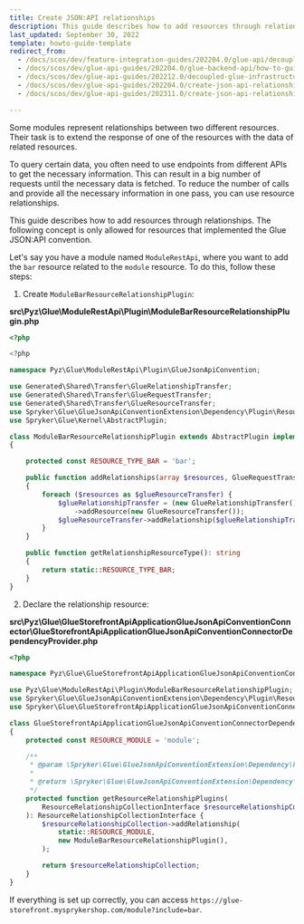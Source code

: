 ```yaml
---
title: Create JSON:API relationships
description: This guide describes how to add resources through relationships
last_updated: September 30, 2022
template: howto-guide-template
redirect_from:
  - /docs/scos/dev/feature-integration-guides/202204.0/glue-api/decoupled-glue-infrastructure/glue-api-json-api-convention-integration.html
  - /docs/scos/dev/glue-api-guides/202204.0/glue-backend-api/how-to-guides/how-to-create-a-json-api-relationship.html
  - /docs/scos/dev/glue-api-guides/202212.0/decoupled-glue-infrastructure/how-to-guides/how-to-create-a-json-api-relationship.html
  - /docs/scos/dev/glue-api-guides/202204.0/create-json-api-relationships.html
  - /docs/scos/dev/glue-api-guides/202311.0/create-json-api-relationships.html

---
```


Some modules represent relationships between two different resources. Their task is to extend the response of one of the resources with the data of related resources.

To query certain data, you often need to use endpoints from different APIs to get the necessary information. This can result in a big number of requests until the necessary data is fetched. To reduce the number of calls and provide all the necessary information in one pass, you can use resource relationships.

This guide describes how to add resources through relationships. The following concept is only allowed for resources that implemented the Glue JSON:API convention.

Let's say you have a module named `ModuleRestApi`, where you want to add the `bar` resource related to the `module` resource. To do this, follow these steps:

1. Create `ModuleBarResourceRelationshipPlugin`:

**src\Pyz\Glue\ModuleRestApi\Plugin\ModuleBarResourceRelationshipPlugin.php**

```php
<?php

<?php

namespace Pyz\Glue\ModuleRestApi\Plugin\GlueJsonApiConvention;

use Generated\Shared\Transfer\GlueRelationshipTransfer;
use Generated\Shared\Transfer\GlueRequestTransfer;
use Generated\Shared\Transfer\GlueResourceTransfer;
use Spryker\Glue\GlueJsonApiConventionExtension\Dependency\Plugin\ResourceRelationshipPluginInterface;
use Spryker\Glue\Kernel\AbstractPlugin;

class ModuleBarResourceRelationshipPlugin extends AbstractPlugin implements ResourceRelationshipPluginInterface
{

    protected const RESOURCE_TYPE_BAR = 'bar';

    public function addRelationships(array $resources, GlueRequestTransfer $glueRequestTransfer): void
    {
        foreach ($resources as $glueResourceTransfer) {
            $glueRelationshipTransfer = (new GlueRelationshipTransfer())
                ->addResource(new GlueResourceTransfer());
            $glueResourceTransfer->addRelationship($glueRelationshipTransfer);
        }
    }

    public function getRelationshipResourceType(): string
    {
        return static::RESOURCE_TYPE_BAR;
    }
}

```

2. Declare the relationship resource:

**src\Pyz\Glue\GlueStorefrontApiApplicationGlueJsonApiConventionConnector\GlueStorefrontApiApplicationGlueJsonApiConventionConnectorDependencyProvider.php**

```php
<?php

namespace Pyz\Glue\GlueStorefrontApiApplicationGlueJsonApiConventionConnector;

use Pyz\Glue\ModuleRestApi\Plugin\ModuleBarResourceRelationshipPlugin;
use Spryker\Glue\GlueJsonApiConventionExtension\Dependency\Plugin\ResourceRelationshipCollectionInterface;
use Spryker\Glue\GlueStorefrontApiApplicationGlueJsonApiConventionConnector\GlueStorefrontApiApplicationGlueJsonApiConventionConnectorDependencyProvider as SprykerGlueStorefrontApiApplicationGlueJsonApiConventionConnectorDependencyProvider;

class GlueStorefrontApiApplicationGlueJsonApiConventionConnectorDependencyProvider extends SprykerGlueStorefrontApiApplicationGlueJsonApiConventionConnectorDependencyProvider
{
    protected const RESOURCE_MODULE = 'module';

    /**
     * @param \Spryker\Glue\GlueJsonApiConventionExtension\Dependency\Plugin\ResourceRelationshipCollectionInterface $resourceRelationshipCollection
     *
     * @return \Spryker\Glue\GlueJsonApiConventionExtension\Dependency\Plugin\ResourceRelationshipCollectionInterface
     */
    protected function getResourceRelationshipPlugins(
        ResourceRelationshipCollectionInterface $resourceRelationshipCollection
    ): ResourceRelationshipCollectionInterface {
        $resourceRelationshipCollection->addRelationship(
            static::RESOURCE_MODULE,
            new ModuleBarResourceRelationshipPlugin(),
        );

        return $resourceRelationshipCollection;
    }
}
```

If everything is set up correctly, you can access `https://glue-storefront.mysprykershop.com/module?include=bar`.
